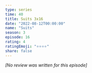 ```yaml
---
type: series
time: 40
title: Suits 3x16
date: "2022-08-12T00:00:00"
name: "Suits"
season: 3
episode: 16
rating: 4
ratingEmoji: "⭐️⭐️⭐️⭐️"
share: false
---
```


*[No review was written for this episode]*